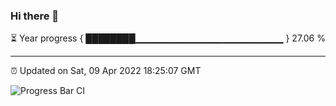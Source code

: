 ### Hi there 👋

⏳ Year progress { ████████▁▁▁▁▁▁▁▁▁▁▁▁▁▁▁▁▁▁▁▁▁▁ } 27.06 %

---

⏰ Updated on Sat, 09 Apr 2022 18:25:07 GMT

![Progress Bar CI](https://github.com/ZhaoGui/ZhaoGui/workflows/Progress%20Bar%20CI/badge.svg)
